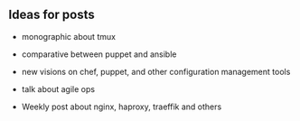 ## Ideas for posts

* monographic about tmux

* comparative between puppet and ansible

* new visions on chef, puppet, and other configuration management tools

* talk about agile ops

* Weekly post about nginx, haproxy, traeffik and others

